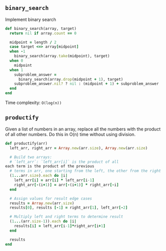 ## `binary_search`

Implement binary search

```ruby
def binary_search(array, target)
  return nil if array.count == 0

  midpoint = length / 2
  case target <=> array[midpoint]
  when -1
    binary_search(array.take(midpoint), target)
  when 0
    midpoint
  when 1
    subproblem_answer =
      binary_search(array.drop(midpoint + 1), target)
    subproblem_answer.nil? ? nil : (midpoint + 1) + subproblem_answer
  end
end
```

Time complexity: `O(log(n))`

## `productify`

Given a list of numbers in an array, replace all the numbers with the
product of all other numbers. Do this in O(n) time without using
division.

```ruby
def productify(arr)
  left_arr, right_arr = Array.new(arr.size), Array.new(arr.size)

  # Build two arrays:
  # `left_arr`: `left_arr[i]` is the product of all 
each term is the product of the previous
  # terms in arr, one starting from the left, the other from the right
  (1...arr.size).each do |i|
    left_arr[i] = arr[i] * left_arr[i-1]
    right_arr[-(i+1)] = arr[-(i+1)] * right_arr[-i]
  end

  # Assign values for result edge cases
  results = Array.new(arr.size)
  results[0], results [-1] = right_arr[1], left_arr[-2]

  # Multiply left and right terms to determine result
  (1...(arr.size-1)).each do |i|
    results[i] = left_arr[i-1]*right_arr[i+1]
  end

  results
end
```

